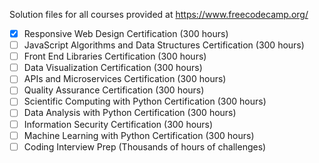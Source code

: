 Solution files for all courses provided at https://www.freecodecamp.org/

- [x] Responsive Web Design Certification (300 hours)
- [ ] JavaScript Algorithms and Data Structures Certification (300 hours)
- [ ] Front End Libraries Certification (300 hours)
- [ ] Data Visualization Certification (300 hours)
- [ ] APIs and Microservices Certification (300 hours)
- [ ] Quality Assurance Certification (300 hours)
- [ ] Scientific Computing with Python Certification (300 hours)
- [ ] Data Analysis with Python Certification (300 hours)
- [ ] Information Security Certification (300 hours)
- [ ] Machine Learning with Python Certification (300 hours)
- [ ] Coding Interview Prep (Thousands of hours of challenges)
